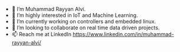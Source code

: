 - 👋 I’m Muhammad Rayyan Alvi.
- 👀 I’m highly interested in IoT and Machine Learning.
- 🌱 I’m currently working on controllers and embedded linux.
- 💞️ I’m looking to collaborate on real time data driven projects.
- 📫 Reach me at LinkedIn https://www.linkedin.com/in/muhammad-rayyan-alvi/

<!---
rayyanalvi/rayyanalvi is a ✨ special ✨ repository because its `README.md` (this file) appears on your GitHub profile.
You can click the Preview link to take a look at your changes.
--->
